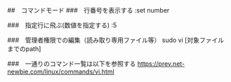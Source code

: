 ##　コマンドモード
###　行番号を表示する
:set number

###　指定行に飛ぶ(数値を指定する)
:5

###　管理者権限での編集（読み取り専用ファイル等）
sudo vi [対象ファイルまでのpath]


###　一通りのコマンド一覧は以下を参照する
https://prev.net-newbie.com/linux/commands/vi.html
